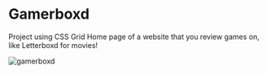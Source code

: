 # Gamerboxd
Project using CSS Grid
Home page of a website that you review games on, like Letterboxd for movies!


![gamerboxd](https://user-images.githubusercontent.com/88524946/234468625-6e36e61b-34ae-4543-bff0-556c139afb4a.png)
